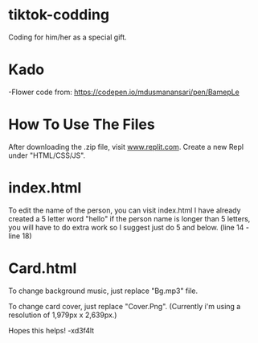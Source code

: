 # tiktok-codding
Coding for him/her as a special gift.

# Kado
-Flower code from: https://codepen.io/mdusmanansari/pen/BamepLe


# How To Use The Files
After downloading the .zip file, visit www.replit.com. Create a new Repl under "HTML/CSS/JS".

# index.html
To edit the name of the person, you can visit index.html
I have already created a 5 letter word "hello" if the person name is longer than 5 letters, you will have to do extra work so I suggest just do 5 and below. (line 14 - line 18)

# Card.html
To change background music, just replace "Bg.mp3" file.

To change card cover, just replace "Cover.Png". 
(Currently i'm using a resolution of 1,979px x 2,639px.)

Hopes this helps!           -xd3f4lt
